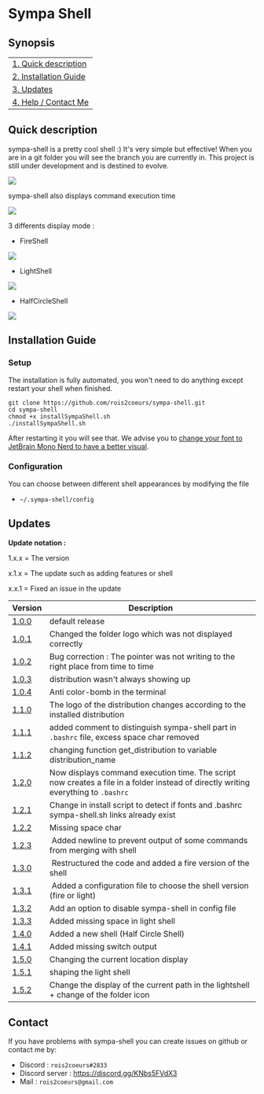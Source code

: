 # Sympa Shell

## Synopsis

|                                              |
| -------------------------------------------- |
| [1. Quick description](#quick-description)   |
| [2. Installation Guide](#installation-guide) |
| [3. Updates](#updates)                       |
| [4. Help / Contact Me](#contact)           |

## Quick description

sympa-shell is a pretty cool shell :) It's very simple but effective! When you are in a git folder you will see the branch you are currently in. This project is still under development and is destined to evolve.

![](https://files.valentinraillard.fr/GitHub/sympa-shell/10.png)

sympa-shell also displays command execution time

![](https://files.valentinraillard.fr/GitHub/sympa-shell/11.png)

3 differents display mode :

- FireShell

![](https://files.valentinraillard.fr/GitHub/sympa-shell/fireShellPreview.png)
- LightShell

![](https://files.valentinraillard.fr/GitHub/sympa-shell/lightShellPreview.png)
- HalfCircleShell

![](https://files.valentinraillard.fr/GitHub/sympa-shell/halfCircleShellPreview.png)

## Installation Guide

### Setup

The installation is fully automated, you won't need to do anything except restart your shell when finished.

```
git clone https://github.com/rois2coeurs/sympa-shell.git
cd sympa-shell
chmod +x installSympaShell.sh
./installSympaShell.sh
```

After restarting it you will see that. We advise you to [change your font to JetBrain Mono Nerd to have a better visual](change-terminal-font.md).

### Configuration

You can choose between different shell appearances by modifying the file
- `~/.sympa-shell/config`

## Updates
**Update notation :**

 1.x.x = The version

 x.1.x = The update such as adding features or shell

 x.x.1 = Fixed an issue in the update
 
| Version | Description |
|-|-|
| [1.0.0](https://github.com/rois2coeurs/sympa-shell/commit/53bcd58b3356cb6a8686dc4af13ade316549eff2) | default release |
| [1.0.1](https://github.com/rois2coeurs/sympa-shell/commit/f33318e26dac9e87d247ab4b2d5aa1ad59b58fda) | Changed the folder logo which was not displayed correctly |
| [1.0.2](https://github.com/rois2coeurs/sympa-shell/commit/ac39ac2967d6aaa819b9f025f31aaf15274ba4c3) | Bug correction : The pointer was not writing to the right place from time to time |
| [1.0.3](https://github.com/rois2coeurs/sympa-shell/commit/9f657128aa861eaad182a552d74695b95f87c2d8) | distribution wasn't always showing up |
| [1.0.4](https://github.com/rois2coeurs/sympa-shell/commit/1322e3f06d07780e0a83f88413ffadefd17a4006) | Anti color-bomb in the terminal |
| [1.1.0](https://github.com/rois2coeurs/sympa-shell/commit/73637ad1fcc5e67860bfcb77f150076624ac4aac) | The logo of the distribution changes according to the installed distribution |
| [1.1.1](https://github.com/rois2coeurs/sympa-shell/commit/ae5163064fd842ba831d7582de689082abe1f0c6) | added comment to distinguish sympa-shell part in `.bashrc` file, excess space char removed |
| [1.1.2](https://github.com/rois2coeurs/sympa-shell/commit/c1f097f43ce27f95a78d74f1f7316e2ec355917e) | changing function get_distribution to variable distribution_name |
| [1.2.0](https://github.com/rois2coeurs/sympa-shell/commit/5931f7895354f20d5cf1f56d09c98dfbd3479698) | Now displays command execution time. The script now creates a file in a folder instead of directly writing everything to `.bashrc` |
| [1.2.1](https://github.com/rois2coeurs/sympa-shell/commit/82fd4794c37781c59e7194609a274b5e9bf26075) | Change in install script to detect if fonts and .bashrc sympa-shell.sh links already exist |
| [1.2.2](https://github.com/rois2coeurs/sympa-shell/commit/a409560b81a015ef044d645980ad3b1df6e54642) | Missing space char |
| [1.2.3](https://github.com/rois2coeurs/sympa-shell/commit/a71be387236d5097fb5acfd70101f5ed10c7e0fe) | Added newline to prevent output of some commands from merging with shell |
| [1.3.0](https://github.com/rois2coeurs/sympa-shell/commit/d189b85eeebe03737faaefbbd5c11f35b4a44f22) | Restructured the code and added a fire version of the shell |
| [1.3.1](https://github.com/rois2coeurs/sympa-shell/commit/21c8bc619bdd76605aca0aa935708d2599a5483b) | Added a configuration file to choose the shell version (fire or light) |
| [1.3.2](https://github.com/rois2coeurs/sympa-shell/commit/cf40d378e735d5d2b05eb4bf6102ba014dadc4d7) | Add an option to disable sympa-shell in config file |
| [1.3.3](https://github.com/rois2coeurs/sympa-shell/commit/bbcfd0653d1e093015965cdf23250e38b406386f) | Added missing space in light shell |
| [1.4.0](https://github.com/rois2coeurs/sympa-shell/commit/2571a46cb153dae2d7f80518fbb38cb4a1a184a4) | Added a new shell (Half Circle Shell) |
| [1.4.1](https://github.com/rois2coeurs/sympa-shell/commit/2af423230188b01a8e5006e6178170503d234bb7) | Added missing switch output |
| [1.5.0](https://github.com/rois2coeurs/sympa-shell/commit/7eaabe959d1d37501a139598b49062ef0325ae23) | Changing the current location display |
| [1.5.1](https://github.com/rois2coeurs/sympa-shell/commit/8d769fbd92a6eda1dd26d779b96961eef9482b82) | shaping the light shell |
| [1.5.2](https://github.com/rois2coeurs/sympa-shell/commit/bd6a6f1d9837fbc4a5a56ed12de90b1a94f80391) | Change the display of the current path in the lightshell + change of the folder icon |

## Contact

If you have problems with sympa-shell you can create issues on github or contact me by:
- Discord : `rois2coeurs#2833`
- Discord server : https://discord.gg/KNbs5FVdX3
- Mail : `rois2coeurs@gmail.com`